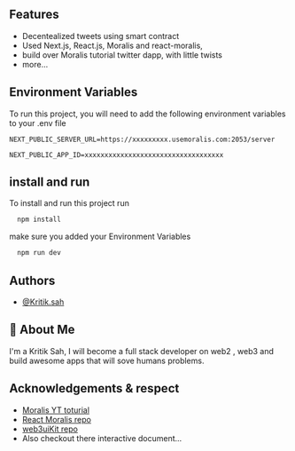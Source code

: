 
## Features

- Decentealized tweets using smart contract
- Used Next.js, React.js, Moralis and react-moralis, 
- build over Moralis tutorial twitter dapp, with little twists
- more...


## Environment Variables

To run this project, you will need to add the following environment variables to your .env file

`NEXT_PUBLIC_SERVER_URL=https://xxxxxxxxx.usemoralis.com:2053/server`

`NEXT_PUBLIC_APP_ID=xxxxxxxxxxxxxxxxxxxxxxxxxxxxxxxxxxx`


## install and run

To install and run this project run

```bash
  npm install
```
make sure you added your Environment Variables

```bash
  npm run dev
```


## Authors

- [@Kritik.sah](https://kritik.cryptolancer.in)


## 🚀 About Me
I'm a Kritik Sah, I will become a full stack developer on web2 , web3 and build awesome apps that will sove humans problems.


## Acknowledgements & respect

 - [Moralis YT toturial](https://www.youtube.com/watch?v=HrlpTJD_CF0&t=1216s)
 - [React Moralis repo](https://github.com/MoralisWeb3/react-moralis)
 - [web3uiKit repo](https://github.com/web3ui/web3uikit)
 - Also checkout there interactive document... 

